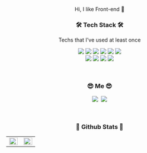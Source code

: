 <p align="center"> Hi, I like Front-end 🙌</p>

<h3 align="center">🛠 Tech Stack 🛠</h3>

<p align="center"> Techs that I've used at least once </p>

<p align="center">
  <img src="https://img.shields.io/badge/HTML5-E34F26?style=flat-square&logo=HTML5&logoColor=white"/>
  <img src="https://img.shields.io/badge/CSS3-1572B6?style=flat-square&logo=CSS3&logoColor=white"/>
  <img src="https://img.shields.io/badge/JavaScript-F7DF1E?style=flat-square&logo=JavaScript&logoColor=white"/>
  <img src="https://img.shields.io/badge/Node.js-339933?style=flat-square&logo=Node.js&logoColor=white"/>
  <img src="https://img.shields.io/badge/React-61DAFB?style=flat-square&logo=React&logoColor=white"/>
  <img src="https://img.shields.io/badge/Python-3776AB?style=flat-square&logo=Python&logoColor=white"/>  
  <br>
  <img src="https://img.shields.io/badge/Java-007396?style=flat-square&logo=Java&logoColor=white"/>  
  <img src="https://img.shields.io/badge/C-A8B9CC?style=flat-square&logo=C&logoColor=white"/>
  <img src="https://img.shields.io/badge/Django-092E20?style=flat-square&logo=Django&logoColor=white"/>  
  <img src="https://img.shields.io/badge/AWS-232F3E?style=flat-square&logo=Amazon-AWS&logoColor=white"/>
</p>

<br>
<h3 align="center"> 😎 Me 😎 </h3>
<p align="center">
  <a href="gobae.tistory.com"><img src="https://img.shields.io/badge/Tech%20Blog-000000?style=flat-square&logo=Bloglovin&logoColor=white&link=gobae.tistory.com"/></a>&nbsp
  <a href="mailto:jiho@dgu.ac.kr"><img src="https://img.shields.io/badge/Gmail-d14836?style=flat-square&logo=Gmail&logoColor=white&link=jiho@dgu.ac.kr"/></a>
</p>
<br>
<p align="center">
<h3 align="center">🤔 Github Stats 🤔</h3>
 <table><tr><td valign="top" width="50%">

 <img src="https://github-readme-stats.vercel.app/api?username=jiho-bae&show_icons=true&count_private=true&hide_border=true" align="left" style="width: 100%" />

 </td><td valign="top" width="50%">

 <img src="https://github-readme-stats.vercel.app/api/top-langs/?username=jiho-bae&hide_border=true&layout=compact" align="left" style="width: 100%" />

 </td></tr></table>  
</p>
